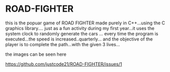 # ROAD-FIGHTER
this is the popuar game of ROAD FIGHTER made purely in C++...using the C graphics library....
just as a fun activity during my first year...it uses the system clock to randomly generate the cars ...
every time the program is executed...the speed is increased..quarterly...
and the objective of the player is to complete the path...with the given 3 lives... 


the images can be seen here

https://github.com/justcode21/ROAD-FIGHTER/issues/1

